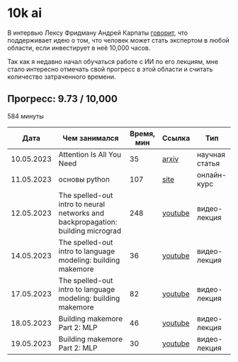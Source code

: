 # 10k ai

В интервью Лексу Фридману Андрей Карпаты [говорит](https://youtu.be/cdiD-9MMpb0?t=9384), что поддерживает идею о том, что человек может стать экспертом в любой области, если инвестирует в неё 10,000 часов.

Так как я недавно начал обучаться работе с ИИ по его лекциям, мне стало интересно отмечать свой прогресс в этой области и считать количество затраченного времени.

## Прогресс: 9.73  / 10,000

584 минуты

Дата| Чем занимался | Время, мин | Ссылка | Тип
---|---|---|---|---
10.05.2023 | Attention Is All You Need | 35 | [arxiv](https://arxiv.org/abs/1706.03762) | научная статья
11.05.2023 | основы python | 107 | [site](https://open-data-science.github.io/pycourse/) | онлайн-курс
12.05.2023 | The spelled-out intro to neural networks and backpropagation: building micrograd | 248 | [youtube](https://www.youtube.com/watch?v=VMj-3S1tku0) | видео-лекция
14.05.2023 | The spelled-out intro to language modeling: building makemore | 36 | [youtube](https://www.youtube.com/watch?v=PaCmpygFfXo) | видео-лекция
17.05.2023 | The spelled-out intro to language modeling: building makemore | 82 | [youtube](https://www.youtube.com/watch?v=PaCmpygFfXo) | видео-лекция
18.05.2023 | Building makemore Part 2: MLP | 46 | [youtube](https://www.youtube.com/watch?v=TCH_1BHY58I) | видео-лекция
19.05.2023 | Building makemore Part 2: MLP | 30 | [youtube](https://www.youtube.com/watch?v=TCH_1BHY58I) | видео-лекция

